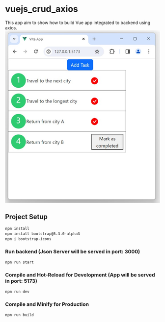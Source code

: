 # vuejs_crud_axios

This app aim to show how to build Vue app integrated to backend using axios.
<img src="public/home2.jpg"> 

## Project Setup

```sh
npm install
npm install bootstrap@5.3.0-alpha3
npm i bootstrap-icons
```

### Run backend (Json Server will be served in port: 3000)

```sh
npm run start
```

### Compile and Hot-Reload for Development (App will be served in port: 5173)

```sh
npm run dev
```

### Compile and Minify for Production

```sh
npm run build
```
